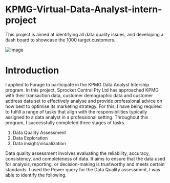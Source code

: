 # KPMG-Virtual-Data-Analyst-intern-project
This project is aimed at identifying all data quality issues, and developing a dash board to showcase the 1000 target customers.

![image](https://github.com/ucnkwocha/KPMG-Virtual-Data-Analyst-intern-project/assets/155919216/327c8ece-14b1-4ee9-8529-58bce5c0f9ff)

# Introduction

I applied to Forage to participate in the KPMG Data Analyst Intership program. In this project, Sprocket Central Pty Ltd has approached KPMG with their transaction data, customer demographic data and customer address data set to effectively analyse and provide professional advice on how best to optimise its marketing strategy.
For this, I have being required to fulfill a range of tasks that align with the responsibilities typically assigned to a data analyst in a professional setting. Throughout this program, I successfully completed three stages of tasks.

1. Data Quality Assessment
2. Data Exploration
3. Data insight/visualization

Data quality assessment involves evaluating the reliability, accuracy, consistency, and completeness of data. It aims to ensure that the data used for analysis, reporting, or decision-making is trustworthy and meets certain standards. I used the Power query for the Data Quality assessment, I was able to identify the following.


